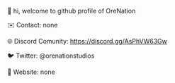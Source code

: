 👋 hi, welcome to github profile of OreNation

✉️ Contact: none

🌐 Discord Comunity: https://discord.gg/AsPhVW63Gw

🐦 Twitter: @orenationstudios

📰 Website: none
